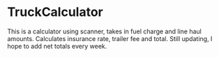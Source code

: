 # TruckCalculator

This is a calculator using scanner, takes in fuel charge and line haul amounts. Calculates insurance rate, trailer fee and total. Still updating, I hope to add net totals every week.
